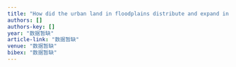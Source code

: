 ```yaml
---
title: "How did the urban land in floodplains distribute and expand in China from 1992–2015?"
authors: []
authors-key: []
year: "数据暂缺"
article-link: "数据暂缺"
venue: "数据暂缺"
bibex: "数据暂缺"
---
```

